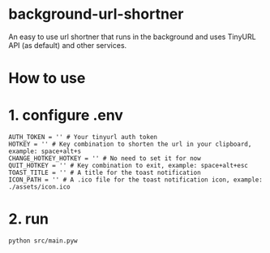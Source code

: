 # background-url-shortner
An easy to use url shortner that runs in the background and uses TinyURL API (as default) and other services.

# How to use

# 1. configure .env

```env
AUTH_TOKEN = '' # Your tinyurl auth token
HOTKEY = '' # Key combination to shorten the url in your clipboard, example: space+alt+s
CHANGE_HOTKEY_HOTKEY = '' # No need to set it for now
QUIT_HOTKEY = '' # Key combination to exit, example: space+alt+esc
TOAST_TITLE = '' # A title for the toast notification
ICON_PATH = '' # A .ico file for the toast notification icon, example: ./assets/icon.ico
```

# 2. run
```
python src/main.pyw
```
